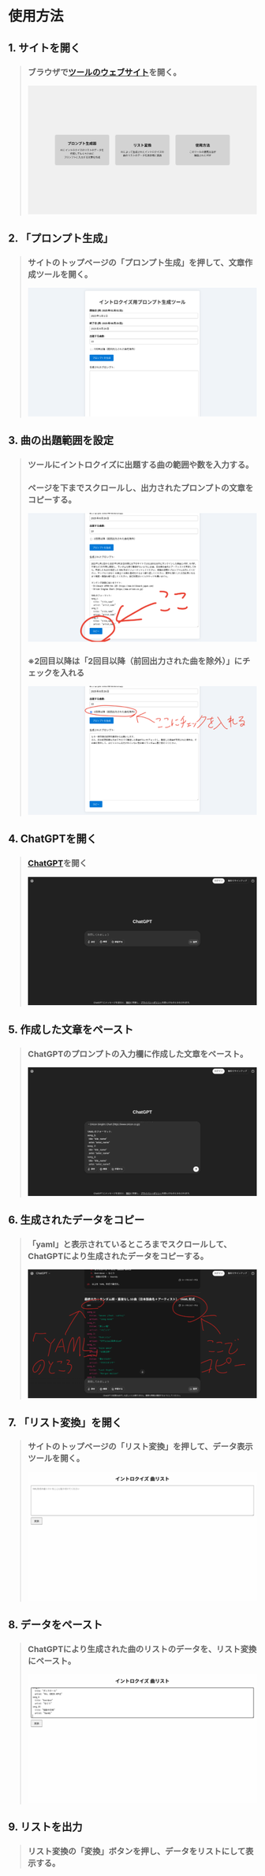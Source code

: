 # 使用方法

## 1. サイトを開く
> ### ブラウザで[ツールのウェブサイト](https://pw56.github.io/intro-quiz)を開く。
> ![トップページ](photo/top_page.png)

## 2. 「プロンプト生成」
> ### サイトのトップページの「プロンプト生成」を押して、文章作成ツールを開く。
> ![プロンプト作成_入力](photo/generator.png)

## 3. 曲の出題範囲を設定
> ### ツールにイントロクイズに出題する曲の範囲や数を入力する。
> ### ページを下までスクロールし、出力されたプロンプトの文章をコピーする。
> ![プロンプト作成_コピー](photo/generator_copy.png)
>
> ### **※2回目以降は「2回目以降（前回出力された曲を除外）」にチェックを入れる**
> ![プロンプト作成_コピー_2回目以降](photo/generator_copy_twice.png)

## 4. ChatGPTを開く
> ### [ChatGPT](https://chatgpt.com)を開く
> ![プロンプト](photo/prompt_home.png)

## 5. 作成した文章をペースト
> ### ChatGPTのプロンプトの入力欄に作成した文章をペースト。
> ![プロンプト入力](photo/prompt_paste.png)

## 6. 生成されたデータをコピー
> ### 「yaml」と表示されているところまでスクロールして、ChatGPTにより生成されたデータをコピーする。
> ![プロンプトコピー](photo/prompt_copy.png)

## 7. 「リスト変換」を開く
> ### サイトのトップページの「リスト変換」を押して、データ表示ツールを開く。
> ![リスト変換](photo/converter_blank.png)

## 8. データをペースト
> ### ChatGPTにより生成された曲のリストのデータを、リスト変換にペースト。
> ![リスト変換_入力](photo/converter_inputted.png)

## 9. リストを出力
> ### リスト変換の「変換」ボタンを押し、データをリストにして表示する。